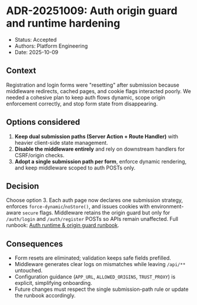 # ADR-20251009: Auth origin guard and runtime hardening

- Status: Accepted
- Authors: Platform Engineering
- Date: 2025-10-09

## Context
Registration and login forms were "resetting" after submission because middleware redirects, cached pages, and cookie flags interacted poorly. We needed a cohesive plan to keep auth flows dynamic, scope origin enforcement correctly, and stop form state from disappearing.

## Options considered
1. **Keep dual submission paths (Server Action + Route Handler)** with heavier client-side state management.
2. **Disable the middleware entirely** and rely on downstream handlers for CSRF/origin checks.
3. **Adopt a single submission path per form**, enforce dynamic rendering, and keep middleware scoped to auth POSTs only.

## Decision
Choose option 3. Each auth page now declares one submission strategy, enforces `force-dynamic`/`noStore()`, and issues cookies with environment-aware `secure` flags. Middleware retains the origin guard but only for `/auth/login` and `/auth/register` POSTs so APIs remain unaffected. Full runbook: [Auth runtime & origin guard runbook](../guides/auth-runtime-and-origin-guard.md).

## Consequences
- Form resets are eliminated; validation keeps safe fields prefilled.
- Middleware generates clear logs on mismatches while leaving `/api/**` untouched.
- Configuration guidance (`APP_URL`, `ALLOWED_ORIGINS`, `TRUST_PROXY`) is explicit, simplifying onboarding.
- Future changes must respect the single submission-path rule or update the runbook accordingly.
